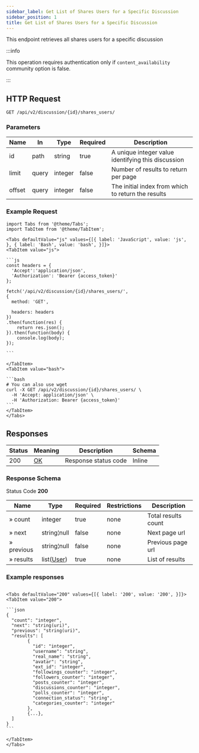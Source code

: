 ```yaml
---
sidebar_label: Get List of Shares Users for a Specific Discussion
sidebar_position: 1
title: Get List of Shares Users for a Specific Discussion
---
```


This endpoint retrieves all shares users for a specific discussion

:::info

This operation requires authentication only if `content_availability` community option is false.

:::

## HTTP Request

`GET /api/v2/discussion/{id}/shares_users/`

### Parameters

|Name|In|Type|Required|Description|
|---|---|---|---|---|
|id|path|string|true|A unique integer value identifying this discussion|
|limit|query|integer|false|Number of results to return per page|
|offset|query|integer|false|The initial index from which to return the results|

### Example Request

````mdx-code-block
import Tabs from '@theme/Tabs';
import TabItem from '@theme/TabItem';

<Tabs defaultValue="js" values={[{ label: 'JavaScript', value: 'js', }, { label: 'Bash', value: 'bash', }]}>
<TabItem value="js">

```js
const headers = {
  'Accept':'application/json',
  'Authorization': 'Bearer {access_token}'
};

fetch('/api/v2/discussion/{id}/shares_users/',
{
  method: 'GET',

  headers: headers
})
.then(function(res) {
    return res.json();
}).then(function(body) {
    console.log(body);
});

```

</TabItem>
<TabItem value="bash">

```bash
# You can also use wget
curl -X GET /api/v2/discussion/{id}/shares_users/ \
  -H 'Accept: application/json' \
  -H 'Authorization: Bearer {access_token}'
```
</TabItem>
</Tabs>
````

## Responses

|Status|Meaning|Description| Schema |
|---|---|---|--------|
|200|[OK](https://tools.ietf.org/html/rfc7231#section-6.3.1)|Response status code| Inline |

### Response Schema

Status Code **200**

|Name|Type|Required|Restrictions|Description|
|---|---|---|---|---|
|» count|integer|true|none|Total results count|
|» next|string¦null|false|none|Next page url|
|» previous|string¦null|false|none|Previous page url|
|» results|list([User](/docs/apireference/v2/schemas/user))|true|none|List of results|

### Example responses


````mdx-code-block

<Tabs defaultValue="200" values={[{ label: '200', value: '200', }]}>
<TabItem value="200">

```json
{
  "count": "integer",
  "next": "string(uri)",
  "previous": "string(uri)",
  "results": [
        {
          "id": "integer",
          "username": "string",
          "real_name": "string",
          "avatar": "string",
          "ext_id": "integer",
          "followings_counter": "integer",
          "followers_counter": "integer",
          "posts_counter": "integer",
          "discussions_counter": "integer",
          "polls_counter": "integer",
          "connection_status": "string",
          "categories_counter": "integer"
        },
        {...},
  ]
}
```

</TabItem>
</Tabs>
````




